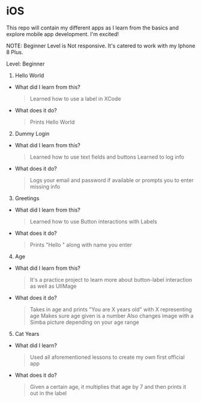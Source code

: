 # iOS
This repo will contain my different apps as I learn from the basics and explore mobile app development. I'm excited!

NOTE: Beginner Level is Not responsive. It's catered to work with my Iphone 8 Plus.

Level: Beginner

1. Hello World
 - What did I learn from this?
   > Learned how to use a label in XCode
 - What does it do?
   > Prints Hello World 

2. Dummy Login
 - What did I learn from this?
   > Learned how to use text fields and buttons
   > Learned to log info
 - What does it do?
   > Logs your email and password if available or prompts you to enter missing info
   
3. Greetings
 - What did I learn from this?
   > Learned how to use Button interactions with Labels
 - What does it do?
   > Prints "Hello " along with name you enter

4. Age
 -  What did I learn from this?
    > It's a practice project to learn more about button-label interaction as well as UIIMage
 - What does it do?
   > Takes in age and prints "You are X years old" with X representing age
   > Makes sure age given is a number
   > Also changes image with a Simba picture depending on your age range
   
5. Cat Years
- What did I learn?
   > Used all aforementioned lessons to create my own first official app
- What does it do?
   > Given a certain age, it multiplies that age by 7 and then prints it out in the label
 
